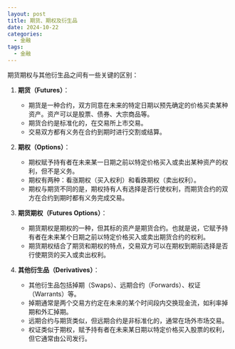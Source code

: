 ```yaml
---
layout: post
title: 期货、期权及衍生品
date: 2024-10-22
categories:
  - 金融
tags:
  - 金融
---
```

期货期权与其他衍生品之间有一些关键的区别：

1. **期货（Futures）**：
   - 期货是一种合约，双方同意在未来的特定日期以预先确定的价格买卖某种资产。资产可以是股票、债券、大宗商品等。
   - 期货合约是标准化的，在交易所上市交易。
   - 交易双方都有义务在合约到期时进行交割或结算。

2. **期权（Options）**：
   - 期权赋予持有者在未来某一日期之前以特定价格买入或卖出某种资产的权利，但不是义务。
   - 期权有两种：看涨期权（买入权利）和看跌期权（卖出权利）。
   - 期权与期货不同的是，期权持有人有选择是否行使权利，而期货合约的双方在合约到期时都有义务完成交易。

3. **期货期权（Futures Options）**：
   - 期货期权是期权的一种，但其标的资产是期货合约。也就是说，它赋予持有者在未来某个日期之前以特定价格买入或卖出期货合约的权利。
   - 期货期权结合了期货和期权的特点，交易双方可以在期权到期前选择是否行使期货的买入或卖出权利。

4. **其他衍生品（Derivatives）**：
   - 其他衍生品包括掉期（Swaps）、远期合约（Forwards）、权证（Warrants）等。
   - 掉期通常是两个交易方约定在未来的某个时间段内交换现金流，如利率掉期和外汇掉期。
   - 远期合约与期货类似，但远期合约是非标准化的，通常在场外市场交易。
   - 权证类似于期权，赋予持有者在未来某日期以特定价格买入股票的权利，但它通常由公司发行。
